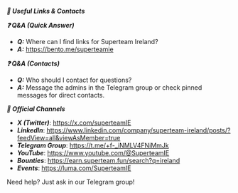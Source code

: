 ***🔗 Useful Links & Contacts***

***❓ Q&A (Quick Answer)***
- ***Q:*** Where can I find links for Superteam Ireland?
- ***A:*** https://bento.me/superteamie

***❓ Q&A (Contacts)***
- ***Q:*** Who should I contact for questions?
- ***A:*** Message the admins in the Telegram group or check pinned messages for direct contacts.

***📱 Official Channels***
- ***X (Twitter)***: https://x.com/superteamIE
- ***LinkedIn***: https://www.linkedin.com/company/superteam-ireland/posts/?feedView=all&viewAsMember=true
- ***Telegram Group***: https://t.me/+f-_iNMLV4FNiMmJk
- ***YouTube***: https://www.youtube.com/@SuperteamIE
- ***Bounties***: https://earn.superteam.fun/search?q=ireland
- ***Events***: https://luma.com/SuperteamIE

Need help? Just ask in our Telegram group!
